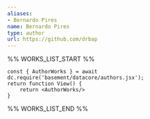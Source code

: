 ```yaml
---
aliases:
- Bernardo Pires
name: Bernardo Pires
type: author
url: https://github.com/drbap
---
```



%% WORKS_LIST_START %%

```datacorejsx
const { AuthorWorks } = await dc.require('basement/datacore/authors.jsx');
return function View() {
    return <AuthorWorks/>
}
```
%% WORKS_LIST_END %%